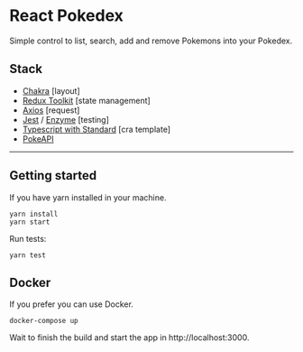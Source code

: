 # React Pokedex

Simple control to list, search, add and remove Pokemons into your Pokedex.

## Stack
- [Chakra](https://chakra-ui.com/) [layout]
- [Redux Toolkit](https://redux-toolkit.js.org/) [state management]
- [Axios](https://github.com/axios/axios) [request]
- [Jest](https://jestjs.io/) / [Enzyme](https://enzymejs.github.io/enzyme/) [testing]
- [Typescript with Standard](https://github.com/marlosirapuan/cra-template-typescript-standard-prettier) [cra template]
- [PokeAPI](https://pokeapi.co/api/v2)

---

## Getting started

If you have yarn installed in your machine.
```
yarn install
yarn start
```

Run tests:
```
yarn test
```

## Docker

If you prefer you can use Docker.
```
docker-compose up
```
Wait to finish the build and start the app in http://localhost:3000.
